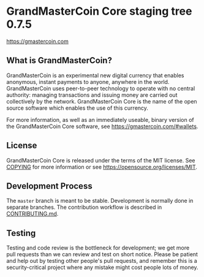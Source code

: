 GrandMasterCoin Core staging tree 0.7.5
===============================

https://gmastercoin.com


What is GrandMasterCoin?
----------------

GrandMasterCoin is an experimental new digital currency that enables anonymous, instant
payments to anyone, anywhere in the world. GrandMasterCoin uses peer-to-peer technology
to operate with no central authority: managing transactions and issuing money
are carried out collectively by the network. GrandMasterCoin Core is the name of the open
source software which enables the use of this currency.

For more information, as well as an immediately useable, binary version of
the GrandMasterCoin Core software, see https://gmastercoin.com/#wallets.


License
-------

GrandMasterCoin Core is released under the terms of the MIT license. See [COPYING](COPYING) for more
information or see https://opensource.org/licenses/MIT.

Development Process
-------------------

The `master` branch is meant to be stable. Development is normally done in separate branches.
The contribution workflow is described in [CONTRIBUTING.md](CONTRIBUTING.md).

Testing
-------

Testing and code review is the bottleneck for development; we get more pull
requests than we can review and test on short notice. Please be patient and help out by testing
other people's pull requests, and remember this is a security-critical project where any mistake might cost people
lots of money.

